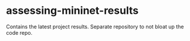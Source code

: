 assessing-mininet-results
=========================

Contains the latest project results. Separate repository to not bloat up the code repo.
